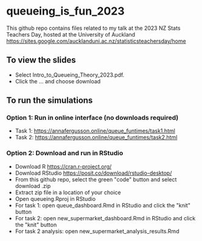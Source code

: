 # queueing_is_fun_2023


This github repo contains files related to my talk at the 2023 NZ Stats Teachers Day, hosted at the University of Auckland <https://sites.google.com/aucklanduni.ac.nz/statisticsteachersday/home>

## To view the slides

* Select Intro_to_Queueing_Theory_2023.pdf.
* Click the ... and choose download 

## To run the simulations

### Option 1: Run in online interface (no downloads required)

* Task 1: <https://annafergusson.online/queue_funtimes/task1.html>
* Task 2: <https://annafergusson.online/queue_funtimes/task2.html>

### Option 2: Download and run in RStudio

* Download R <https://cran.r-project.org/>
* Download RStudio <https://posit.co/download/rstudio-desktop/>
* From this github repo, select the green "code" button and select download .zip
* Extract zip file in a location of your choice
* Open queueing.Rproj in RStudio
* For task 1: open queue_dashboard.Rmd in RStudio and click the "knit" button
* For task 2: open new_supermarket_dashboard.Rmd in RStudio and click the "knit" button
* For task 2 analysis: open new_supermarket_analysis_results.Rmd
  
